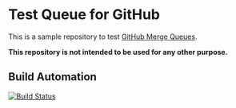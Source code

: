 # Test Queue for GitHub

This is a sample repository to test [GitHub Merge Queues](https://docs.github.com/en/repositories/configuring-branches-and-merges-in-your-repository/configuring-pull-request-merges/managing-a-merge-queue).

**This repository is not intended to be used for any other purpose.**

## Build Automation

[![Build Status](https://github.com/joamag/test-queue-github/workflows/Main%20Workflow/badge.svg)](https://github.com/joamag/test-queue-github/actions)
